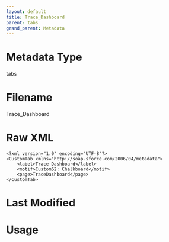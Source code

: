 ```yaml
---
layout: default
title: Trace_Dashboard
parent: tabs
grand_parent: Metadata
---
```

# Metadata Type
tabs


# Filename 
Trace_Dashboard


# Raw XML
```
<?xml version="1.0" encoding="UTF-8"?>
<CustomTab xmlns="http://soap.sforce.com/2006/04/metadata">
    <label>Trace Dashboard</label>
    <motif>Custom62: Chalkboard</motif>
    <page>TraceDashboard</page>
</CustomTab>
```


# Last Modified


# Usage
